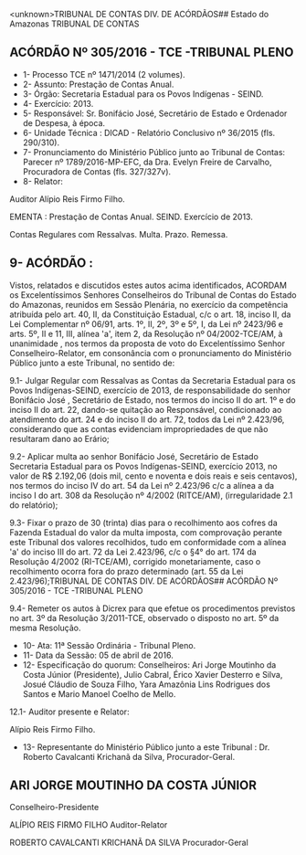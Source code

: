 &lt;unknown&gt;TRIBUNAL DE CONTAS DIV. DE ACÓRDÃOS## Estado do Amazonas TRIBUNAL DE CONTAS

## ACÓRDÃO Nº 305/2016 - TCE -TRIBUNAL PLENO

- 1- Processo TCE nº 1471/2014 (2 volumes).
- 2- Assunto: Prestação de Contas Anual.
- 3- Órgão: Secretaria Estadual para os Povos Indígenas - SEIND.
- 4- Exercício: 2013.
- 5- Responsável: Sr. Bonifácio José, Secretário de Estado e Ordenador de Despesa, à época.
- 6- Unidade Técnica : DICAD - Relatório Conclusivo nº 36/2015 (fls. 290/310).
- 7-  Pronunciamento  do Ministério Público  junto  ao Tribunal  de Contas: Parecer  nº 1789/2016-MP-EFC,  da  Dra.  Evelyn  Freire  de  Carvalho,  Procuradora  de  Contas  (fls. 327/327v).
- 8- Relator:

Auditor Alípio Reis Firmo Filho.

EMENTA : Prestação  de  Contas  Anual.  SEIND. Exercício de 2013.

Contas  Regulares  com  Ressalvas.  Multa.  Prazo. Remessa.

## 9- ACÓRDÃO :

Vistos, relatados e discutidos estes autos acima identificados, ACORDAM os Excelentíssimos Senhores Conselheiros do Tribunal de Contas do Estado do Amazonas, reunidos em Sessão Plenária, no exercício da competência atribuída pelo art. 40,  II, da Constituição Estadual, c/c o art. 18, inciso II, da Lei Complementar nº 06/91, arts. 1º, II, 2º, 3º e 5º,  I,  da  Lei  nº  2423/96 e arts. 5º,  II e 11,  III, alínea 'a',  item 2, da Resolução nº 04/2002-TCE/AM, à  unanimidade ,  nos  termos  da  proposta  de  voto  do  Excelentíssimo Senhor  Conselheiro-Relator, em  consonância com  o  pronunciamento  do  Ministério Público junto a este Tribunal, no sentido de:

9.1- Julgar Regular com Ressalvas as  Contas da Secretaria Estadual para os Povos Indígenas-SEIND, exercício de 2013, de responsabilidade do senhor Bonifácio José ,  Secretário de Estado, nos termos do inciso II do art. 1º e do inciso II  do art. 22, dando-se quitação ao Responsável, condicionado ao atendimento do art. 24 e do inciso II do art. 72, todos da Lei nº 2.423/96, considerando que as contas evidenciam impropriedades de que não resultaram dano ao Erário;

9.2- Aplicar multa ao senhor Bonifácio José, Secretário de Estado Secretaria Estadual para os Povos Indígenas-SEIND, exercício 2013, no valor de R$ 2.192,06 (dois mil, cento e noventa e dois reais e seis centavos), nos termos do inciso IV do art. 54 da Lei nº 2.423/96 c/c a alínea a da inciso I do art. 308 da Resolução nº 4/2002 (RITCE/AM), (irregularidade 2.1 do relatório);

9.3-  Fixar  o  prazo de  30  (trinta)  dias  para  o  recolhimento  aos  cofres  da Fazenda Estadual do valor da multa imposta, com comprovação perante este Tribunal dos valores recolhidos, tudo em conformidade com a alínea 'a' do inciso III do art. 72 da Lei 2.423/96, c/c o §4° do art. 174 da Resolução 4/2002 (RI-TCE/AM), corrigido monetariamente, caso o recolhimento ocorra fora do prazo determinado (art.  55 da Lei 2.423/96);TRIBUNAL DE CONTAS DIV. DE ACÓRDÃOS## ACÓRDÃO Nº 305/2016 - TCE -TRIBUNAL PLENO

9.4- Remeter os autos à Dicrex para que efetue os procedimentos previstos no  art. 3º da  Resolução  3/2011-TCE,  observado  o  disposto  no  art.  5º  da  mesma Resolução.

- 10- Ata: 11ª Sessão Ordinária - Tribunal Pleno.
- 11- Data da Sessão: 05 de abril de 2016.
- 12-  Especificação  do  quorum: Conselheiros:  Ari  Jorge  Moutinho  da  Costa  Júnior (Presidente), Julio Cabral, Érico Xavier Desterro e Silva, Josué Cláudio de Souza Filho, Yara Amazônia Lins Rodrigues dos Santos e Mario Manoel Coelho de Mello.

12.1- Auditor presente e Relator:

Alípio Reis Firmo Filho.

- 13- Representante do Ministério Público junto a este Tribunal : Dr. Roberto Cavalcanti Krichanã da Silva, Procurador-Geral.

## ARI JORGE MOUTINHO DA COSTA JÚNIOR

Conselheiro-Presidente

ALÍPIO REIS FIRMO FILHO Auditor-Relator

ROBERTO CAVALCANTI KRICHANÃ DA SILVA Procurador-Geral
